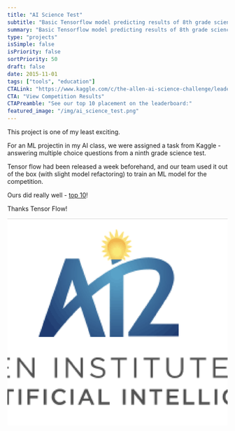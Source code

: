 ```yaml
---
title: "AI Science Test"
subtitle: "Basic Tensorflow model predicting results of 8th grade science test"
summary: "Basic Tensorflow model predicting results of 8th grade science test"
type: "projects"
isSimple: false
isPriority: false
sortPriority: 50
draft: false
date: 2015-11-01
tags: ["tools", "education"]
CTALink: "https://www.kaggle.com/c/the-allen-ai-science-challenge/leaderboard"
CTA: "View Competition Results"
CTAPreamble: "See our top 10 placement on the leaderboard:"
featured_image: "/img/ai_science_test.png"
---
```


This project is one of my least exciting.

For an ML projectin in my AI class, we were assigned a task from Kaggle - answering multiple choice questions from a ninth grade science test. 

Tensor flow had been released a week beforehand, and our team used it out of the box (with slight model refactoring) to train an ML model for the competition. 

Ours did really well - [top 10](https://www.kaggle.com/c/the-allen-ai-science-challenge/leaderboard)!

Thanks Tensor Flow!

![The logo of the competition in which we competed](/img/ai_science_test.png)
